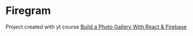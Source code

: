 # Firegram

Project created with yt course [Build a Photo Gallery With React & Firebase](https://www.youtube.com/watch?v=vUe91uOx7R0&t=199s)
